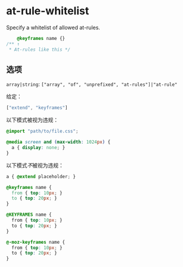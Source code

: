 # at-rule-whitelist

Specify a whitelist of allowed at-rules.

```css
    @keyframes name {}
/** ↑
 * At-rules like this */
```

## 选项

`array|string`: `["array", "of", "unprefixed", "at-rules"]|"at-rule"`

给定：

```js
["extend", "keyframes"]
```

以下模式被视为违规：

```css
@import "path/to/file.css";
```

```css
@media screen and (max-width: 1024px) {
  a { display: none; }
}
```

以下模式*不*被视为违规：

```css
a { @extend placeholder; }
```

```css
@keyframes name {
  from { top: 10px; }
  to { top: 20px; }
}
```

```css
@KEYFRAMES name {
  from { top: 10px; }
  to { top: 20px; }
}
```

```css
@-moz-keyframes name {
  from { top: 10px; }
  to { top: 20px; }
}
